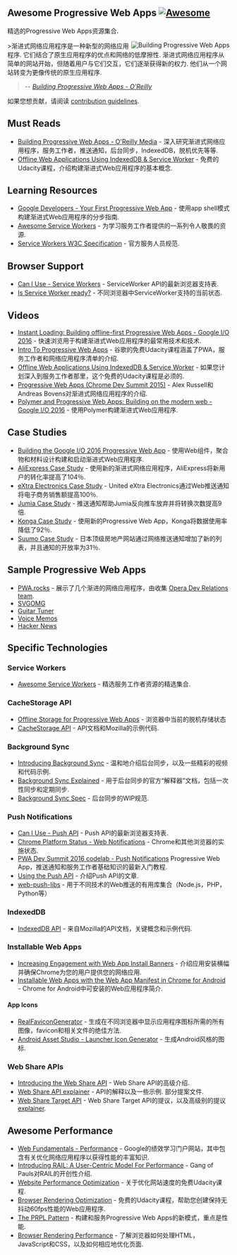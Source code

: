 <div class="github-widget" data-repo="TalAter/awesome-progressive-web-apps"></div>

## Awesome Progressive Web Apps [![Awesome](https://cdn.rawgit.com/sindresorhus/awesome/d7305f38d29fed78fa85652e3a63e154dd8e8829/media/badge.svg)](https://github.com/sindresorhus/awesome)

精选的Progressive Web Apps资源集合.

<a href="https://pwabook.com/oreillyapwa"><img align="right" src="https://raw.githubusercontent.com/TalAter/awesome-progressive-web-apps/master/images/mpwa.png" alt="Building Progressive Web Apps"></a>
 &gt;渐进式网络应用程序是一种新型的网络应用程序.  它们结合了原生应用程序的优点和网络的低摩擦性.  渐进式网络应用程序从简单的网站开始，但随着用户与它们交互，它们逐渐获得新的权力.  他们从一个网站转变为更像传统的原生应用程序.
>
> -- <cite>[Building Progressive Web Apps - O'Reilly](https://pwabook.com/oreillyapwa)</cite>

如果您想贡献，请阅读 [contribution guidelines](https://github.com/TalAter/awesome-progressive-web-apps/blob/master/contributing.md).



## Must Reads

- [Building Progressive Web Apps - O'Reilly Media](https://pwabook.com/oreillyapwa) - 深入研究渐进式网络应用程序，服务工作者，推送通知，后台同步，IndexedDB，脱机优先等等.
- [Offline Web Applications Using IndexedDB & Service Worker](https://www.udacity.com/course/offline-web-applications--ud899) - 免费的Udacity课程，介绍构建渐进式Web应用程序的基本概念.

## Learning Resources

- [Google Developers - Your First Progressive Web App](https://developers.google.com/web/fundamentals/getting-started/your-first-progressive-web-app/?hl=en) - 使用app shell模式构建渐进式Web应用程序的分步指南.
- [Awesome Service Workers](https://github.com/TalAter/awesome-service-workers) - 为学习服务工作者提供的一系列令人敬畏的资源.
- [Service Workers W3C Specification](https://www.w3.org/TR/service-workers/) - 官方服务人员规范.

## Browser Support

- [Can I Use - Service Workers](http://caniuse.com/#feat=serviceworkers) -  ServiceWorker API的最新浏览器支持表.
- [Is Service Worker ready?](https://jakearchibald.github.io/isserviceworkerready/) - 不同浏览器中ServiceWorker支持的当前状态.

## Videos

- [Instant Loading: Building offline-first Progressive Web Apps - Google I/O 2016](https://youtu.be/cmGr0RszHc8) - 快速浏览用于构建渐进式Web应用程序的最常用技术和技术.
- [Intro To Progressive Web Apps](https://www.udacity.com/course/intro-to-progressive-web-apps--ud811) - 谷歌的免费Udacity课程涵盖了PWA，服务工作者和网络应用程序清单的介绍.
- [Offline Web Applications Using IndexedDB & Service Worker](https://www.udacity.com/course/offline-web-applications--ud899) - 如果您计划深入到服务工作者那里，这个免费的Udacity课程是必须的.
- [Progressive Web Apps (Chrome Dev Summit 2015)](https://www.youtube.com/watch?v=MyQ8mtR9WxI) -  Alex Russell和Andreas Bovens对渐进式网络应用程序的介绍.
- [Polymer and Progressive Web Apps: Building on the modern web - Google I/O 2016](https://www.youtube.com/watch?v=fFF2Yup2dMM) - 使用Polymer构建渐进式Web应用程序.

## Case Studies

- [Building the Google I/O 2016 Progressive Web App](https://developers.google.com/web/showcase/2016/iowa2016) - 使用Web组件，聚合物和材料设计构建和启动渐进式Web应用程序.
- [AliExpress Case Study](https://developers.google.com/web/showcase/2016/aliexpress) - 使用新的渐进式网络应用程序，AliExpress将新用户的转化率提高了104％.
- [eXtra Electronics Case Study](https://developers.google.com/web/showcase/2016/extra) -  United eXtra Electronics通过Web推送通知将电子商务销售额提高100％.
- [Jumia Case Study](https://developers.google.com/web/showcase/2016/jumia) - 推送通知帮助Jumia反向推车放弃并将转换次数提高9倍.
- [Konga Case Study](https://developers.google.com/web/showcase/2016/konga) - 使用新的Progressive Web App，Konga将数据使用率降低了92％.
- [Suumo Case Study](https://developers.google.com/web/showcase/2016/suumo) - 日本顶级房地产网站通过网络推送通知增加了新的列表，并且通知的开放率为31％.

## Sample Progressive Web Apps

- [PWA.rocks](https://pwa.rocks/) - 展示了几个渐进的网络应用程序，由收集 [Opera Dev Relations team](https://twitter.com/ODevRel).
- [SVGOMG](https://jakearchibald.github.io/svgomg/)
- [Guitar Tuner](https://aerotwist.com/blog/guitar-tuner/)
- [Voice Memos](https://voice-memos.appspot.com/)
- [Hacker News](https://react-hn.appspot.com/)

## Specific Technologies

### Service Workers

- [Awesome Service Workers](https://github.com/TalAter/awesome-service-workers/) - 精选服务工作者资源的精选集合.

### CacheStorage API

- [Offline Storage for Progressive Web Apps](https://medium.com/@addyosmani/offline-storage-for-progressive-web-apps-70d52695513c) - 浏览器中当前的脱机存储状态
- [CacheStorage API](https://developer.mozilla.org/en-US/docs/Web/API/Cache) -  API文档和Mozilla的示例代码.

### Background Sync

- [Introducing Background Sync](https://developers.google.com/web/updates/2015/12/background-sync) - 温和地介绍后台同步，以及一些精彩的视频和代码示例.
- [Background Sync Explained](https://github.com/WICG/BackgroundSync/blob/master/explainer.md) - 用于后台同步的官方“解释器”文档，包括一次性同步和定期同步.
- [Background Sync Spec](https://wicg.github.io/BackgroundSync/spec/) - 后台同步的WIP规范.

### Push Notifications

- [Can I Use - Push API](http://caniuse.com/#feat=push-api) -  Push API的最新浏览器支持表.
- [Chrome Platform Status - Web Notifications](https://www.chromestatus.com/feature/5480344312610816) -  Chrome和其他浏览器的实施状态.
- [PWA Dev Summit 2016 codelab - Push Notifications](https://developers.google.com/web/fundamentals/getting-started/push-notifications/?hl=en) Progressive Web App，推送通知和服务工作者基础知识的最新入门教程.
- [Using the Push API](https://developer.mozilla.org/en-US/docs/Web/API/Push_API/Using_the_Push_API) - 介绍Push API的文章.
- [web-push-libs](https://github.com/web-push-libs) - 用于不同技术的Web推送的有用库集合（Node.js，PHP，Python等）

### IndexedDB

- [IndexedDB API](https://developer.mozilla.org/en/docs/Web/API/IndexedDB_API) - 来自Mozilla的API文档，关键概念和示例代码.

### Installable Web Apps

- [Increasing Engagement with Web App Install Banners](https://developers.google.com/web/updates/2015/03/increasing-engagement-with-app-install-banners-in-chrome-for-android?hl=en) - 介绍应用安装横幅并确保Chrome为您的用户提供您的网络应用.
- [Installable Web Apps with the Web App Manifest in Chrome for Android](https://developers.google.com/web/updates/2014/11/Support-for-installable-web-apps-with-webapp-manifest-in-chrome-38-for-Android) -  Chrome for Android中可安装的Web应用程序简介.

#### App Icons

- [RealFaviconGenerator](http://realfavicongenerator.net/) - 生成在不同浏览器中显示应用程序图标所需的所有图像，favicon和相关文件的绝佳方法.
- [Android Asset Studio - Launcher Icon Generator](https://romannurik.github.io/AndroidAssetStudio/icons-launcher.html) - 生成Android风格的图标.

### Web Share APIs

- [Introducing the Web Share API](https://developers.google.com/web/updates/2016/10/navigator-share) -  Web Share API的高级介绍.
- [Web Share API explainer](https://github.com/WICG/web-share/blob/master/docs/explainer.md)   -  API的解释以及一些示例.  部分提案文件.
- [Web Share Target API](https://github.com/WICG/web-share-target) -  Web Share Target API的提议，以及高级别的提议 [explainer](https://github.com/WICG/web-share-target/blob/master/docs/explainer.md).

## Awesome Performance

- [Web Fundamentals - Performance](https://developers.google.com/web/fundamentals/performance/) -  Google的绩效学习门户网站，其中包含有关优化网络应用程序以获得性能的丰富知识.
- [Introducing RAIL: A User-Centric Model For Performance](https://www.smashingmagazine.com/2015/10/rail-user-centric-model-performance/) -  Gang of Pauls对RAIL的开创性介绍.
- [Website Performance Optimization](https://udacity.com/ud884) - 关于优化网站速度的免费Udacity课程.
- [Browser Rendering Optimization](https://udacity.com/ud860) - 免费的Udacity课程，帮助您创建保持无抖动60fps性能的Web应用程序.
- [The PRPL Pattern](https://developers.google.com/web/fundamentals/performance/prpl-pattern/) - 构建和服务Progressive Web Apps的新模式，重点是性能.
- [Browser Rendering Performance](https://developers.google.com/web/fundamentals/performance/rendering/) - 了解浏览器如何处理HTML，JavaScript和CSS，以及如何相应地优化页面.
